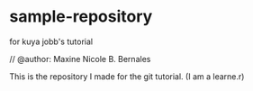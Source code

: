 # sample-repository
for kuya jobb's tutorial

// @author: Maxine Nicole B. Bernales

This is the repository I made for the git tutorial. (I am a learne.r)